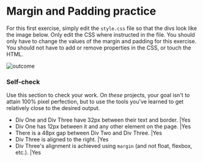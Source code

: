 # Margin and Padding practice

For this first exercise, simply edit the `style.css` file so that the divs look like the image below. Only edit the CSS where instructed in the file.  You should only have to change the values of the margin and padding for this exercise. You should not have to add or remove properties in the CSS, or touch the HTML.

![outcome](./desired-outcome.png)

### Self-check 
Use this section to check your work. On _these_ projects, your goal isn't to attain 100% pixel perfection, but to use the tools you've learned to get relatively close to the desired output.

- Div One and Div Three have 32px between their text and border. |Yes
- Div One has 12px between it and any other element on the page. |Yes
- There is a 48px gap between Div Two and Div Three. |Yes
- Div Three is aligned to the right. |Yes
- Div Three's alignment is achieved using `margin` (and not float, flexbox, etc.). |Yes
